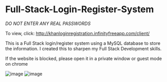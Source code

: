 # Full-Stack-Login-Register-System

*DO NOT ENTER ANY REAL PASSWORDS*

To view, click: http://khanloginregistration.infinityfreeapp.com/client/

This is a Full Stack login/register system using a MySQL database to store the information. I created this to sharpen my Full Stack Development skills.

If the website is blocked, please open it in a private window or guest mode on chrome


![image](https://user-images.githubusercontent.com/101340703/174694694-aa1e9b03-1a8c-4b29-aa06-84082deb110a.png)
![image](https://user-images.githubusercontent.com/101340703/174694712-707facd3-cf5d-46fc-969f-851e1205ac1b.png)
